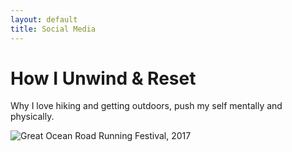 ```yaml
---
layout: default
title: Social Media
---
```


<div class="post">
	<h1 class="pageTitle">How I Unwind & Reset</h1>
	<div>
	<p class="intro">Why I love hiking and getting outdoors, push my self mentally and physically.</p>
	</div>
	<img src="{{ '/assets/img/Ganaka_Run.png' | relative_url }}" alt="Great Ocean Road Running Festival, 2017" style="height: auto; width:auto;"/>
 	<!-- <img src="{{ '/assets/img/Ganaka_Run.png' | relative_url }}" alt="Great Ocean Road Running Festival, 2017" style="height: 100px; width:100px;"/> -->
	
</div>
